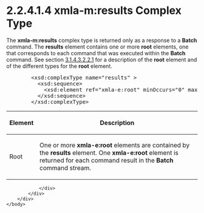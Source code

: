 <html dir="LTR" xmlns:mshelp="http://msdn.microsoft.com/mshelp" xmlns:ddue="http://ddue.schemas.microsoft.com/authoring/2003/5" xmlns:xlink="http://www.w3.org/1999/xlink" xmlns:tool="http://www.microsoft.com/tooltip">
    <head>
        <meta http-equiv="Content-Type" content="text/html; CHARSET=utf-8"></meta>
        <meta name="save" content="history"></meta>
        <title>2.2.4.1.4 xmla-m:results Complex Type</title>
        <xml>
            <mshelp:toctitle title="2.2.4.1.4 xmla-m:results Complex Type"></mshelp:toctitle>
            <mshelp:rltitle title="[MS-SSAS]: xmla-m:results Complex Type"></mshelp:rltitle>
            <mshelp:keyword index="A" term="0f9ccf3d-05d7-4b43-97c3-a3037b1ec2f1"></mshelp:keyword>
            <mshelp:attr name="DCSext.ContentType" value="open specification"></mshelp:attr>
            <mshelp:attr name="AssetID" value="0f9ccf3d-05d7-4b43-97c3-a3037b1ec2f1"></mshelp:attr>
            <mshelp:attr name="TopicType" value="kbRef"></mshelp:attr>
            <mshelp:attr name="DCSext.Title" value="[MS-SSAS]: xmla-m:results Complex Type" />
        </xml>
    </head>
    <body>
        <div id="header">
            <h1 class="heading">2.2.4.1.4 xmla-m:results Complex Type</h1>
        </div>
        <div id="mainSection">
            <div id="mainBody">
                <div id="allHistory" class="saveHistory"></div>
                <div id="sectionSection0" class="section" name="collapseableSection">
                    

<p>The <b>xmla-m:results</b> complex type is returned only as a
response to a <b>Batch</b> command. The <b>results</b> element contains one or
more <b>root</b> elements, one that corresponds to each command that was
executed within the <b>Batch</b> command. See section <a href="b6fe7bf3-bff3-44cf-9506-a114b72792b3.md">3.1.4.3.2.2.1</a> for a
description of the <b>root</b> element and of the different types for the <b>root</b>
element.</p>

<dl>
<dd>
<div><pre>   &lt;xsd:complexType name=&quot;results&quot; &gt;
     &lt;xsd:sequence&gt;
       &lt;xsd:element ref=&quot;xmla-e:root&quot; minOccurs=&quot;0&quot; maxOccurs=&quot;unbounded&quot; /&gt;
     &lt;/xsd:sequence&gt;
   &lt;/xsd:complexType&gt;
</pre></div>
</dd></dl>

<table>
 <thead>
  <tr>
   <th>
   <p>Element</p>
   </th>
   <th>
   <p>Description</p>
   </th>
  </tr>
 </thead>
 <tr>
  <td>
  <p>Root</p>
  </td>
  <td>
  <p>One or more <b>xmla-e:root</b> elements are contained
  by the <b>results</b> element. One <b>xmla-e:root</b> element is returned for
  each command result in the <b>Batch</b> command stream.</p>
  </td>
 </tr>
</table>

<p> </p>


                </div>
            </div>
        </div>
    </body>
</html>